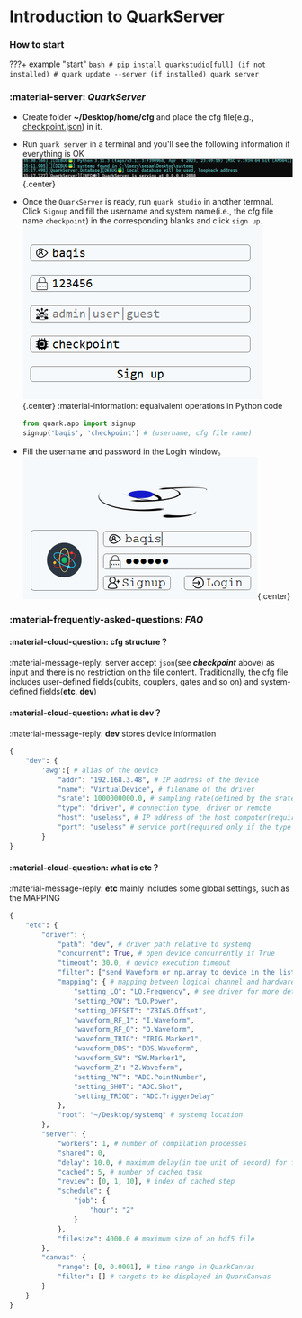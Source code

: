 # **Introduction to QuarkServer**
### **How to start**
???+ example "start"
    ```bash
    # pip install quarkstudio[full] (if not installed)
    # quark update --server (if installed)
    quark server
    ```


### :material-server: ***QuarkServer***
<!-- !!! info "cfg表及kernel配置" -->

- Create folder **~/Desktop/home/cfg** and place the cfg file(e.g., [checkpoint.json](../code/checkpoint.json)) in it. 

- Run `quark server` in a terminal and you'll see the following information if everything is OK![alt text](image/server.png){.center}

- Once the `QuarkServer` is ready, run `quark studio` in another termnal. Click `Signup` and fill the username and system name(i.e., the cfg file name `checkpoint`) in the corresponding blanks and click `sign up`.![alt text](image/signup.png){.center}
    :material-information: equaivalent operations in Python code
    ```python
    from quark.app import signup
    signup('baqis', 'checkpoint') # (username, cfg file name)
    ```

- Fill the username and password in the Login window。![alt text](image/login.png){.center}
<!-- - Fill in the following content into the configuration file for kernel and place it in `systemq/etc/bootstrap.json`
```python
{
    "executor": {
        "type": "quark",
        "host": "127.0.0.1", # host computer's IP address
        "port": 2088
    },
    "data": { # settings of data storage 
        "path": "",
        "url": ""
    },
    "repo": { # systemq location
        "systemq": "C:\\systemq\\"
    }
}
```
    :warning: ***kernel login to the server with `baqis` as the default username(see `kernel.sched.executor.QuarkClient.connect`)*** -->

### :material-frequently-asked-questions: ***FAQ***
<!-- !!! question "cfg表常见问题" -->
#### :material-cloud-question: cfg structure？

:material-message-reply: server accept `json`(see ***checkpoint*** above) as input and there is no restriction on the file content. Traditionally, the cfg file includes user-defined fields(qubits, couplers, gates and so on) and system-defined fields(**etc**, **dev**)

#### :material-cloud-question: what is dev？

:material-message-reply: **dev** stores device information
```python
{
    "dev": {
        'awg':{ # alias of the device
            "addr": "192.168.3.48", # IP address of the device
            "name": "VirtualDevice", # filename of the driver
            "srate": 1000000000.0, # sampling rate(defined by the srate attribute in the driver class)
            "type": "driver", # connection type, driver or remote
            "host": "useless", # IP address of the host computer(required only if the type is remote)
            "port": "useless" # service port(required only if the type is remote)
        }
}
```

#### :material-cloud-question: what is etc？

:material-message-reply: **etc** mainly includes some global settings, such as the MAPPING
```python
{
    "etc": {
        "driver": {
            "path": "dev", # driver path relative to systemq
            "concurrent": True, # open device concurrently if True
            "timeout": 30.0, # device execution timeout
            "filter": ["send Waveform or np.array to device in the list"],
            "mapping": { # mapping between logical channel and hardware channel
                "setting_LO": "LO.Frequency", # see driver for more details about device attributes
                "setting_POW": "LO.Power",
                "setting_OFFSET": "ZBIAS.Offset",
                "waveform_RF_I": "I.Waveform",
                "waveform_RF_Q": "Q.Waveform",
                "waveform_TRIG": "TRIG.Marker1",
                "waveform_DDS": "DDS.Waveform",
                "waveform_SW": "SW.Marker1",
                "waveform_Z": "Z.Waveform",
                "setting_PNT": "ADC.PointNumber",
                "setting_SHOT": "ADC.Shot",
                "setting_TRIGD": "ADC.TriggerDelay"
            },
            "root": "~/Desktop/systemq" # systemq location
        },
        "server": {
            "workers": 1, # number of compilation processes
            "shared": 0,
            "delay": 10.0, # maximum delay(in the unit of second) for feed
            "cached": 5, # number of cached task
            "review": [0, 1, 10], # index of cached step
            "schedule": {
                "job": {
                    "hour": "2"
                }
            },
            "filesize": 4000.0 # maximum size of an hdf5 file
        },
        "canvas": {
            "range": [0, 0.0001], # time range in QuarkCanvas
            "filter": [] # targets to be displayed in QuarkCanvas
        }
    }
}
```